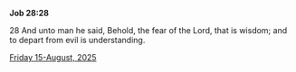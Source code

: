 **Job 28:28**

28 And unto man he said, Behold, the fear of the Lord, that is wisdom; and to depart from evil is understanding. 

[Friday 15-August, 2025](https://getbible.life/kjv/Job/28/28)
